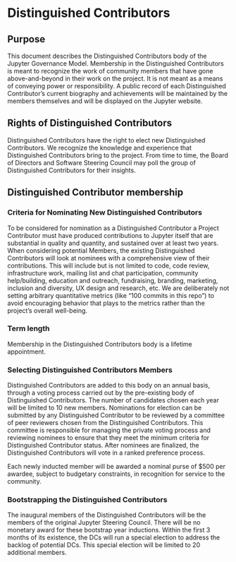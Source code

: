 # Distinguished Contributors

## Purpose
This document describes the Distinguished Contributors body of the Jupyter Governance Model. Membership in the Distinguished Contributors is meant to recognize the work of community members that have gone above-and-beyond in their work on the project. It is not meant as a means of conveying power or responsibility. A public record of each Distinguished Contributor’s current biography and achievements will be maintained by the members themselves and will be displayed on the Jupyter website.

## Rights of Distinguished Contributors
Distinguished Contributors have the right to elect new Distinguished Contributors. We recognize the knowledge and experience that Distinguished Contributors bring to the project. From time to time, the Board of Directors and Software Steering Council may poll the group of Distinguished Contributors for their insights.

## Distinguished Contributor membership

### Criteria for Nominating New Distinguished Contributors
To be considered for nomination as a Distinguished Contributor a Project Contributor must have produced contributions to Jupyter itself that are substantial in quality and quantity, and sustained over at least two years. When considering potential Members, the existing Distinguished Contributors will look at nominees with a comprehensive view of their contributions. This will include but is not limited to code, code review, infrastructure work, mailing list and chat participation, community help/building, education and outreach, fundraising, branding, marketing, inclusion and diversity, UX design and research, etc. We are deliberately not setting arbitrary quantitative metrics (like “100 commits in this repo”) to avoid encouraging behavior that plays to the metrics rather than the project’s overall well-being. 

### Term length
Membership in the Distinguished Contributors body is a lifetime appointment. 

### Selecting Distinguished Contributors Members
Distinguished Contributors are added to this body on an annual basis, through a voting process carried out by the pre-existing body of Distinguished Contributors. The number of candidates chosen each year will be limited to 10 new members. Nominations for election can be submitted by any Distinguished Contributor to be reviewed by a committee of peer reviewers chosen from the Distinguished Contributors. This committee is responsible for managing the private voting process and reviewing nominees to ensure that they meet the minimum criteria for Distinguished Contributor status. After nominees are finalized, the Distinguished Contributors will vote in a ranked preference process. 

Each newly inducted member will be awarded a nominal purse of $500 per awardee, subject to budgetary constraints, in recognition for service to the community.

### Bootstrapping the Distinguished Contributors
The inaugural members of the Distinguished Contributors will be the members of the original Jupyter Steering Council. There will be no monetary award for these bootstrap year inductions. Within the first 3 months of its existence, the DCs will run a special election to address the backlog of potential DCs. This special election will be limited to 20 additional members.
